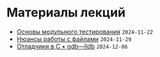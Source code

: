 # Материалы лекций

* [Основы модульного тестирования](unit_testing_base/) ```2024-11-22```
* [Нюансы работы с файлами](https://github.com/olgapavlova/lectures/tree/main/file_in_c_linux) ```2024-11-29```
* [Отладчики в С • gdb—lldb](https://github.com/olgapavlova/lectures/tree/main/gdb) ```2024-12-06```

